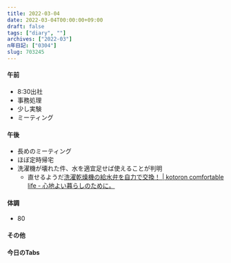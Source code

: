 ```yaml
---
title: 2022-03-04
date: 2022-03-04T00:00:00+09:00
draft: false
tags: ["diary", ""]
archives: ["2022-03"]
n年日記: ["0304"]
slug: 703245
---
```

#### 午前
- 8:30出社
- 事務処理
- 少し実験
- ミーティング
#### 午後
- 長めのミーティング
- ほぼ定時帰宅
- 洗濯機が壊れた件、水を適宜足せば使えることが判明
  - 直せるようだ[洗濯乾燥機の給水弁を自力で交換！ | kotoron comfortable life - 心地よい暮らしのために。](https://kotoron.info/archives/washing_machine_water_valve)
#### 体調
- 80
#### その他
#### 今日のTabs